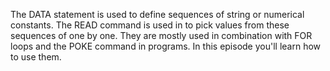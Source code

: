 The DATA statement is used to define sequences of string or numerical constants. The READ command is used in to pick values from these sequences of one by one. They are mostly used in combination with FOR loops and the POKE command in programs. In this episode you'll learn how to use them.
